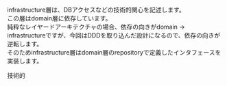 #

infrastructure層は、DBアクセスなどの技術的関心を記述します。  
この層はdomain層に依存しています。  
純粋なレイヤードアーキテクチャの場合、依存の向きがdomain → infrastructureですが、今回はDDDを取り込んだ設計になるので、依存の向きが逆転します。  
そのためinfrastructure層はdomain層のrepositoryで定義したインタフェースを実装します。

技術的  
